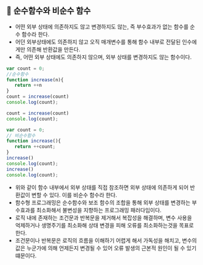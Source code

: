 ## 🌱 순수함수와 비순수 함수

- 어떤 외부 상태에 의존하지도 않고 변경하지도 않는, 즉 부수효과가 없는 함수를 순수 함수라 한다.
- 어던 외부상태에도 의존하지 않고 오직 매개변수를 통해 함수 내부로 전달된 인수에게만 의존해 반환값을 만든다.
- 즉, 어떤 외부 상태에도 의존하지 않으며, 외부 상태를 변경하지도 않는 함수이다.


```js
var count = 0;
//순수함수 
function increase(n){
   return ++n
}
count = increase(count)
console.log(count);

count = increase(count)
console.log(count);

var count = 0;
// 비순수함수
function increase(){
   return ++count;
}
increase()
console.log(count);
increase()
console.log(count);
```

- 위와 같이 함수 내부에서 외부 상태를 직접 참조하면 외부 상태에 의존하게 되어 반환값이 변할 수 있다. 이를 비순수 함수라 한다.
- 함수형 프로그래밍은 순수함수와 보조 함수의 조합을 통해 외부 상태를 변경하는 부수효과를 최소화해서 불변성을 지향하는 프로그래밍 패러다임이다.
- 로직 내에 존재하는 조건문과 반복문을 제거해서 복잡성을 해결하며, 변수 사용을 억제하거나 생명주기를 최소화해 상태 변경을 피해 오류를 최소화하는것을 목표로 한다.
- 조건문이나 반복문은 로직의 흐름을 이해하기 어렵게 해서 가독성을 해치고, 변수의 값은 누군가에 의해 언제든지 변경될 수 있어 오류 발생의 근본적 원인이 될 수 있기 떄문이다.